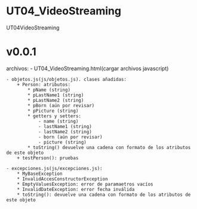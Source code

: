 # UT04_VideoStreaming
UT04VideoStreaming

# v0.0.1
archivos:
    - UT04_VideoStreaming.html(cargar archivos javascript)
    
    - objetos.js(js/objetos.js). clases añadidas:
        + Person: atributos:
            * pName (string)
            * pLastName1 (string)
            * pLastName2 (string)
            * pBorn (aún por revisar)
            * pPicture (string)
            * getters y setters:
                - name (string)
                - lastName1 (string)
                - lastName2 (string)
                - born (aún por revisar)
                - picture (string)
            * toString() devuelve una cadena con formato de los atributos de este objeto 
        + testPerson(): pruebas
    
    - excepciones.js(js/excepciones.js):
        * MyBaseException
        * InvalidAccesConstructorException
        * EmptyValuesException: error de paramaetros vacíos
        * InvalidDateException: error fecha inválida
        * toString(): devuelve una cadena con formato de los atributos de este objeto 
        
    
